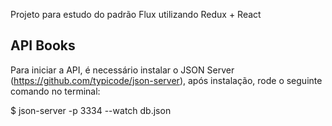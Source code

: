 Projeto para estudo do padrão Flux utilizando Redux + React

## API Books

Para iniciar a API, é necessário instalar o JSON Server (https://github.com/typicode/json-server), 
após instalação, rode o seguinte comando no terminal:

$ json-server -p 3334 --watch db.json


